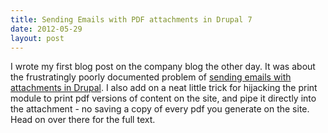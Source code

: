 ```yaml
---
title: Sending Emails with PDF attachments in Drupal 7
date: 2012-05-29
layout: post
---
```

I wrote my first blog post on the company blog the other day. It was about the frustratingly poorly documented problem of <a href = "http://blog.rapiddg.com/2012/02/drupal-7-html-e-mail-with-pdf-attachments/">sending emails with attachments in Drupal</a>. I also add on a neat little trick for hijacking the print module to print pdf versions of content on the site, and pipe it directly into the attachment - no saving a copy of every pdf you generate on the site. Head on over there for the full text.
